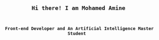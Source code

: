 <code align="center">
<h2> Hi there! I am Mohamed Amine</h2>
<h3>  Front-end Developer and An Artificial Intelligence Master Student</h3>
</code>

